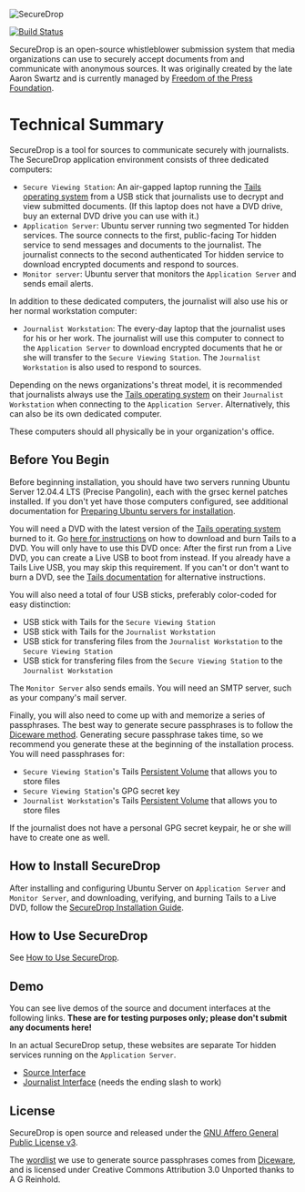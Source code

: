 ![SecureDrop](/docs/images/logo.png)

[![Build Status](https://travis-ci.org/freedomofpress/securedrop.png)](http://travis-ci.org/freedomofpress/securedrop)

SecureDrop is an open-source whistleblower submission system that media organizations can use to securely accept documents from and communicate with anonymous sources. It was originally created by the late Aaron Swartz and is currently managed by [Freedom of the Press Foundation](https://pressfreedomfoundation.org).

# Technical Summary

SecureDrop is a tool for sources to communicate securely with journalists. The SecureDrop application environment consists of three dedicated computers:

* `Secure Viewing Station`: An air-gapped laptop running the [Tails operating system](https://tails.boum.org/) from a USB stick that journalists use to decrypt and view submitted documents. (If this laptop does not have a DVD drive, buy an external DVD drive you can use with it.)
* `Application Server`: Ubuntu server running two segmented Tor hidden services. The source connects to the first, public-facing Tor hidden service to send messages and documents to the journalist. The journalist connects to the second authenticated Tor hidden service to download encrypted documents and respond to sources.
* `Monitor server`: Ubuntu server that monitors the `Application Server` and sends email alerts.

In addition to these dedicated computers, the journalist will also use his or her normal workstation computer:

* `Journalist Workstation`: The every-day laptop that the journalist uses for his or her work. The journalist will use this computer to connect to the `Application Server` to download encrypted documents that he or she will transfer to the `Secure Viewing Station`. The `Journalist Workstation` is also used to respond to sources.

Depending on the news organizations's threat model, it is recommended that journalists always use the [Tails operating system](https://tails.boum.org/) on their `Journalist Workstation` when connecting to the `Application Server`. Alternatively, this can also be its own dedicated computer.

These computers should all physically be in your organization's office. 

## Before You Begin

Before beginning installation, you should have two servers running Ubuntu Server 12.04.4 LTS (Precise Pangolin), each with the grsec kernel patches installed. If you don't yet have those computers configured, see additional documentation for [Preparing Ubuntu servers for installation](/docs/ubuntu_config.md).

You will need a DVD with the latest version of the [Tails operating system](https://tails.boum.org/download/index.en.html) burned to it. Go [here for instructions](https://tails.boum.org/download/index.en.html) on how to download and burn Tails to a DVD.  You will only have to use this DVD once: After the first run from a Live DVD, you can create a Live USB to boot from instead. If you already have a Tails Live USB, you may skip this requirement. If you can't or don't want to burn a DVD, see the [Tails documentation](https://tails.boum.org/download/index.en.html) for alternative instructions.

You will also need a total of four USB sticks, preferably color-coded for easy distinction:
* USB stick with Tails for the `Secure Viewing Station`
* USB stick with Tails for the `Journalist Workstation`
* USB stick for transfering files from the `Journalist Workstation` to the `Secure Viewing Station`
* USB stick for transfering files from the `Secure Viewing Station` to the `Journalist Workstation`

The `Monitor Server` also sends emails. You will need an SMTP server, such as your company's mail server.

Finally, you will also need to come up with and memorize a series of passphrases. The best way to generate secure passphrases is to follow the [Diceware method](http://world.std.com/~reinhold/diceware.html). Generating secure passphrase takes time, so we recommend you generate these at the beginning of the installation process. You will need passphrases for:

* `Secure Viewing Station`'s Tails [Persistent Volume](https://tails.boum.org/doc/first_steps/persistence/index.en.html) that allows you to store files
* `Secure Viewing Station`'s GPG secret key
* `Journalist Workstation`'s Tails [Persistent Volume](https://tails.boum.org/doc/first_steps/persistence/index.en.html) that allows you to store files

If the journalist does not have a personal GPG secret keypair, he or she will have to create one as well.

## How to Install SecureDrop

After installing and configuring Ubuntu Server on `Application Server` and `Monitor Server`, and downloading, verifying, and burning Tails to a Live DVD, follow the [SecureDrop Installation Guide](/docs/install.md).

## How to Use SecureDrop

See [How to Use SecureDrop](/docs/user_manual.md).

## Demo

You can see live demos of the source and document interfaces at the following links. **These are for testing purposes only; please don't submit any documents here!**

In an actual SecureDrop setup, these websites are separate Tor hidden services running on the `Application Server`.

* [Source Interface](http://SecureDropDemo.org)
* [Journalist Interface](http://SecureDropDemo.org/journalist/) (needs the ending slash to work)

## License

SecureDrop is open source and released under the [GNU Affero General Public License v3](/LICENSE). 

The [wordlist](/securedrop/wordlist) we use to generate source passphrases comes from [Diceware](http://world.std.com/~reinhold/diceware.html), and is licensed under Creative Commons Attribution 3.0 Unported thanks to A G Reinhold.
